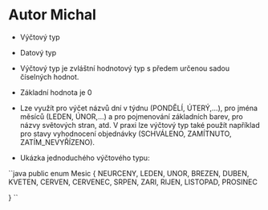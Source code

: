 # Autor Michal

- Výčtový typ
- Datový typ
- Výčtový typ je zvláštní hodnotový typ s předem určenou sadou číselných hodnot.
- Základní hodnota je 0
- Lze využít pro výčet názvů dní v týdnu (PONDĚLÍ, ÚTERÝ,…), pro jména měsíců (LEDEN, ÚNOR,…) a pro pojmenování základních barev, pro názvy světových stran, atd.
  V praxi lze výčtový typ také použít například pro stavy vyhodnocení objednávky (SCHVÁLENO, ZAMÍTNUTO, ZATÍM_NEVYŘÍZENO).

- Ukázka jednoduchého výčtového typu:

``java
public enum Mesic {
     NEURCENY, LEDEN, UNOR, BREZEN, DUBEN, KVETEN, CERVEN,
     CERVENEC, SRPEN, ZARI, RIJEN, LISTOPAD, PROSINEC
     
}
``

